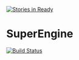[![Stories in Ready](https://badge.waffle.io/duckblaster/SuperEngine.png?label=ready&title=Ready)](https://waffle.io/duckblaster/SuperEngine)
# SuperEngine
[![Build Status](https://travis-ci.org/duckblaster/SuperEngine.svg?branch=master)](https://travis-ci.org/duckblaster/SuperEngine)